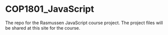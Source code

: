 # COP1801_JavaScript
The repo for the Rasmussen JavaScript course project.
The project files will be shared at this site for the course.
